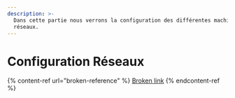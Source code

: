 ```yaml
---
description: >-
  Dans cette partie nous verrons la configuration des différentes machines
  réseaux.
---
```


# Configuration Réseaux



{% content-ref url="broken-reference" %}
[Broken link](broken-reference)
{% endcontent-ref %}
